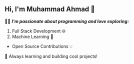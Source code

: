 ## Hi, I'm Muhammad Ahmad 👋

👨‍💻 ***I'm passionate about programming and love exploring:***
1. Full Stack Development 🌐
2. Machine Learning 🤖
+ Open Source Contributions 💡

🚀 Always learning and building cool projects!
